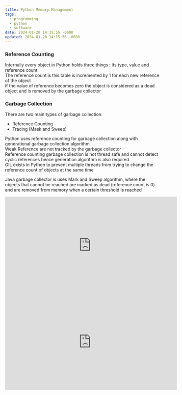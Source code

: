 ```yaml
---
title: Python Memory Management
tags:
  - programming
  - python
  - software
date: 2024-01-28 14:15:56 -0600
updated: 2024-01-28 14:15:56 -0600
---
```


### Reference Counting

Internally every object in Python holds three things : Its type, value and reference count  
The reference count is this table is incremented by 1 for each new reference of the object  
If the value of reference becomes zero the object is considered as a dead object and is removed by the garbage collector

### Garbage Collection

There are two main types of garbage collection:
* Reference Counting
* Tracing (Mask and Sweep)

Python uses reference counting for garbage collection along with generational garbage collection algorithm  
Weak Reference are not tracked by the garbage collector  
Reference counting garbage collection is not thread safe and cannot detect cyclic references hence generation algorithm is also required  
GIL exists in Python to prevent multiple threads from trying to change the reference count of objects at the same time

Java garbage collector is uses Mark and Sweep algorithm, where the objects that cannot be reached are marked as dead (reference count is 0) and are removed from memory when a certain threshold is reached

<iframe width="560" height="315" src="https://www.youtube-nocookie.com/embed/F6u5rhUQ6dU?si=OQNpfwwe4qYGCE0w" title="YouTube video player" frameborder="0" allow="accelerometer; autoplay; clipboard-write; encrypted-media; gyroscope; picture-in-picture; web-share" allowfullscreen></iframe> 

<iframe width="560" height="315" src="https://www.youtube-nocookie.com/embed/CLW5Lyc1FN8?si=1YL6sqHaMdiDY5Lr" title="YouTube video player" frameborder="0" allow="accelerometer; autoplay; clipboard-write; encrypted-media; gyroscope; picture-in-picture; web-share" allowfullscreen></iframe>
